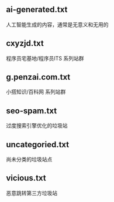 ## ai-generated.txt

人工智能生成的内容，通常是无意义和无用的

## cxyzjd.txt

程序员宅基地/程序员ITS 系列站群

## g.penzai.com.txt

小搭知识/百科网 系列站群

## seo-spam.txt

过度搜索引擎优化的垃圾站

## uncategoried.txt

尚未分类的垃圾站点

## vicious.txt

恶意跳转第三方垃圾站
